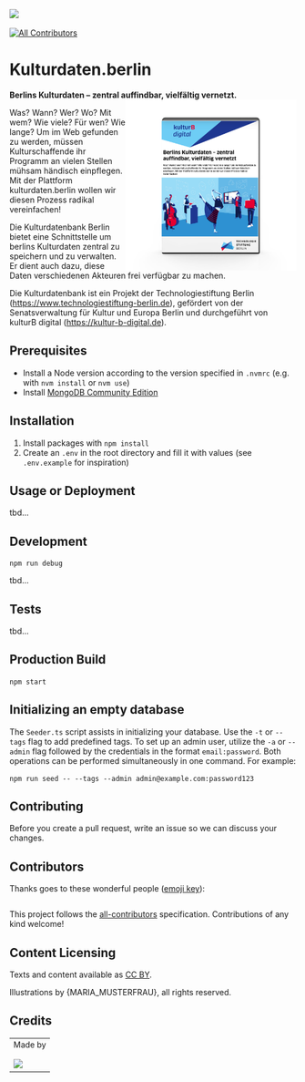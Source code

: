 ![](https://img.shields.io/badge/Built%20with%20%E2%9D%A4%EF%B8%8F-at%20Technologiestiftung%20Berlin-blue)

<!-- ALL-CONTRIBUTORS-BADGE:START - Do not remove or modify this section -->

[![All Contributors](https://img.shields.io/badge/all_contributors-0-orange.svg?style=flat-square)](#contributors-)

<!-- ALL-CONTRIBUTORS-BADGE:END -->

# Kulturdaten.berlin

**Berlins Kulturdaten – zentral auffindbar, vielfältig vernetzt.**
<img src="./media/verpackung.png" align="right" width="300">

Was? Wann? Wer? Wo? Mit wem? Wie viele? Für wen? Wie lange? Um im Web gefunden zu werden, müssen Kulturschaffende ihr Programm an vielen Stellen mühsam händisch einpflegen. Mit der Plattform kulturdaten.berlin wollen wir diesen Prozess radikal vereinfachen!

Die Kulturdatenbank Berlin bietet eine Schnittstelle um berlins Kulturdaten zentral zu speichern und zu verwalten. Er dient auch dazu, diese Daten verschiedenen Akteuren frei verfügbar zu machen.

Die Kulturdatenbank ist ein Projekt der Technologiestiftung Berlin (<https://www.technologiestiftung-berlin.de>), gefördert von der Senatsverwaltung für Kultur und Europa Berlin und durchgeführt von kulturB digital (<https://kultur-b-digital.de>).

## Prerequisites

- Install a Node version according to the version specified in `.nvmrc` (e.g. with `nvm install` or `nvm use`)
- Install [MongoDB Community Edition](https://www.mongodb.com/docs/manual/administration/install-community/)

## Installation

1. Install packages with `npm install`
2. Create an `.env` in the root directory and fill it with values (see `.env.example` for inspiration)

## Usage or Deployment

tbd...

## Development

```shell
npm run debug
```

tbd...

## Tests

tbd...

## Production Build

```shell
npm start
```

## Initializing an empty database

The `Seeder.ts` script assists in initializing your database. Use the `-t` or `--tags` flag to add predefined tags. To set up an admin user, utilize the `-a` or `--admin` flag followed by the credentials in the format `email:password`. Both operations can be performed simultaneously in one command. For example:

```shell
npm run seed -- --tags --admin admin@example.com:password123
```

## Contributing

Before you create a pull request, write an issue so we can discuss your changes.

## Contributors

Thanks goes to these wonderful people ([emoji key](https://allcontributors.org/docs/en/emoji-key)):

<!-- ALL-CONTRIBUTORS-LIST:START - Do not remove or modify this section -->
<!-- prettier-ignore-start -->
<!-- markdownlint-disable -->
<table>
  <tr>
  </tr>
</table>

<!-- markdownlint-restore -->
<!-- prettier-ignore-end -->

<!-- ALL-CONTRIBUTORS-LIST:END -->

This project follows the [all-contributors](https://github.com/all-contributors/all-contributors) specification. Contributions of any kind welcome!

## Content Licensing

Texts and content available as [CC BY](https://creativecommons.org/licenses/by/3.0/de/).

Illustrations by {MARIA_MUSTERFRAU}, all rights reserved.

## Credits

<table>
  <tr>
    <td>
      Made by <a href="https://www.technologiestiftung-berlin.de/">
        <br />
        <br />
        <img width="150" src="https://citylab-berlin.org/wp-content/uploads/2021/05/tsb.svg" />
      </a>
    </td>
  </tr>
</table>
